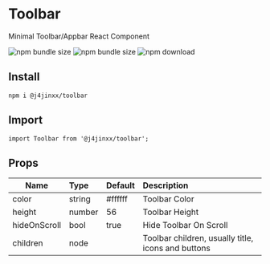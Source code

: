 # Toolbar
Minimal Toolbar/Appbar React Component

![npm bundle size](https://img.shields.io/bundlephobia/min/@j4jinxx/toolbar)
![npm bundle size](https://img.shields.io/bundlephobia/minzip/@j4jinxx/toolbar)
![npm download](https://img.shields.io/npm/dm/@j4jinxx/toolbar.svg)

## Install
    npm i @j4jinxx/toolbar

## Import
    import Toolbar from '@j4jinxx/toolbar';


## Props
|   Name          |  Type  |   Default    | Description |
|-----------------|:-------|:-------------|:------------|
| color           | string | #ffffff      | Toolbar Color |
| height          | number | 56           | Toolbar Height |
| hideOnScroll    | bool   | true         | Hide Toolbar On Scroll |
| children        | node   |              | Toolbar children, usually  title, icons and buttons |